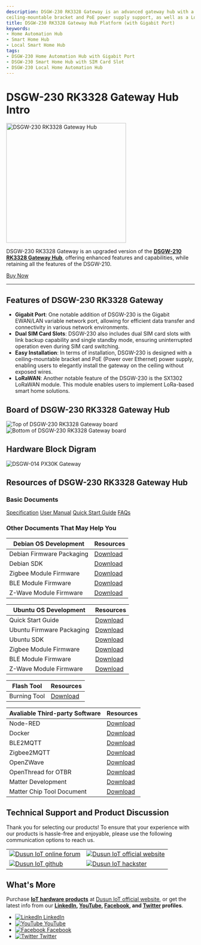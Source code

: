 ```yaml
---
description: DSGW-230 RK3328 Gateway is an advanced gateway hub with a Gigabit port, dual SIM card slots,
ceiling-mountable bracket and PoE power supply support, as well as a LoRaWAN module. It is an upgraded version of DSGW-210 with enhanced features and capabilities. 
title: DSGW-230 RK3328 Gateway Hub Platform (with Gigabit Port)  
keywords:
- Home Automation Hub
- Smart Home Hub
- Local Smart Home Hub
tags:
- DSGW-230 Home Automation Hub with Gigabit Port
- DSGW-230 Smart Home Hub with SIM Card Slot
- DSGW-230 Local Home Automation Hub
---
```

<link rel='stylesheet'  href='../../../src/css/custom.css' />


# DSGW-230 RK3328 Gateway Hub Intro  

<div style={{ display: 'flex', justifyContent: 'center' }}>
  <img src="https://www.dusuniot.com/wp-content/uploads/2023/08/DSGW-230-front.jpg" alt="DSGW-230 RK3328 Gateway Hub" width="320" height="320" style={{ marginBottom: '20px' }} />
</div>

DSGW-230 RK3328 Gateway is an upgraded version of the **[DSGW-210 RK3328 Gateway Hub](https://wiki.dusuniot.com/iot-gateway-hardware/dsgw-210-rk3328-gateway/overview)**, offering enhanced features and capabilities, while retaining all the features of the DSGW-210.  

<div style={{ display: 'flex', justifyContent: 'center' }}>
  <a href="https://www.dusuniot.com/product/dsgw-230-gigabit-poe-gateway-ceiling-mountable/" style={{ display: 'inline-block', backgroundColor: '#F6940B', color: '#ffffff', padding: '10px 20px', textDecoration: 'none', borderRadius: '4px' }}>Buy Now</a>
</div>

***
## Features of DSGW-230 RK3328 Gateway  
- **Gigabit Port**: One notable addition of DSGW-230 is the Gigabit EWAN/LAN variable network port, allowing for efficient data transfer and connectivity in various network environments.   
- **Dual SIM Card Slots**: DSGW-230 also includes dual SIM card slots with link backup capability and single standby mode, ensuring uninterrupted operation even during SIM card switching.   
- **Easy Installation**: In terms of installation, DSGW-230 is designed with a ceiling-mountable bracket and PoE (Power over Ethernet) power supply, enabling users to elegantly install the gateway on the ceiling without exposed wires. 
- **LoRaWAN**: Another notable feature of the DSGW-230 is the SX1302 LoRaWAN module. This module enables users to implement LoRa-based smart home solutions.  

## Board of DSGW-230 RK3328 Gateway Hub  

<div style={{ display: 'flex', justifyContent: 'center' }}>
  <img src="https://www.dusuniot.com/wp-content/uploads/2023/08/dsgw-230-hardware-font-1024x713.jpg" alt="Top of DSGW-230 RK3328 Gateway board" style={{ maxWidth: '50%', height: 'auto', marginRight: '10px' }} />
  <img src="https://www.dusuniot.com/wp-content/uploads/2023/04/230-back-1024x713.jpg.webp" alt="Bottom of DSGW-230 RK3328 Gateway board" style={{ maxWidth: '50%', height: 'auto', marginLeft: '10px' }} />
</div>

## Hardware Block Digram   

<div style={{ textAlign: 'center' }}>
    <img src="https://www.dusuniot.com/wp-content/uploads/2022/08/DSGW-230-2-600x342.png.webp" alt="DSGW-014 PX30K Gateway" />
</div>

## Resources of DSGW-230 RK3328 Gateway Hub  
### Basic Documents  

<div class="custom-links">
  <a href="https://wiki.dusuniot.com/iot-gateway-hardware/dsgw-230-rk3328-gateway/specification">Specification</a>
  <a href="https://wiki.dusuniot.com/iot-gateway-hardware/dsgw-230-rk3328-gateway/user-manual">User Manual</a>
  <a href="https://wiki.dusuniot.com/iot-gateway-hardware/dsgw-230-rk3328-gateway/quick-start-guide">Quick Start Guide</a>
  <a href="https://wiki.dusuniot.com/iot-gateway-hardware/dsgw-230-rk3328-gateway/faqs">FAQs</a> 
</div>

### Other Documents That May Help You  

| Debian OS Development | Resources |
|-----|-----|
| Debian Firmware Packaging | [Download](https://drive.google.com/file/d/1x-8DAzvVepfEaxCmXx6PI-bN3sQHPmt-/view) |
| Debian SDK | [Download](https://drive.google.com/file/d/1m6Wx-GVyvAP8dgnCXifymO-pYcP4rsWs/view) |
| Zigbee Module Firmware | [Download](https://drive.google.com/file/d/1YFGbySkt5w2zO-OeXImsmlc0yeIfWEZo/view) |
| BLE Module Firmware | [Download](https://drive.google.com/file/d/1zMin7xmcUo4SV_qivZtZWKSDh2iUFrRu/view) |
| Z-Wave Module Firmware | [Download](https://drive.google.com/file/d/1EsSlYPoo3sobR2fjGW-7dpIRZty6pToG/view) |

| Ubuntu OS Development | Resources |
|-----|-----|
| Quick Start Guide | [Download](https://drive.google.com/file/d/1Vh_KMz24UfC93CNsCdVUoOhZd3UFcR1V/view) |
| Ubuntu Firmware Packaging | [Download](https://drive.google.com/file/d/1i1gZl6JOMwTnBoJEWrPr00nOgEiZ2pRQ/view) |
| Ubuntu SDK | [Download](https://drive.google.com/file/d/1NmUuKUEguMVxOQfWGyjAQtACm5HgV5Dx/view) |
| Zigbee Module Firmware | [Download](https://drive.google.com/file/d/1YFGbySkt5w2zO-OeXImsmlc0yeIfWEZo/view) |
| BLE Module Firmware | [Download](https://drive.google.com/file/d/1zMin7xmcUo4SV_qivZtZWKSDh2iUFrRu/view) |
| Z-Wave Module Firmware | [Download](https://drive.google.com/file/d/1EsSlYPoo3sobR2fjGW-7dpIRZty6pToG/view) |

| Flash Tool | Resources |
|-----|-----|
| Burning Tool | [Download](https://drive.google.com/file/d/1CYM9ey8GB-ZnZ-rpbUxq7TCjShNKgawO/view) |

| Avaliable Third-party Software | Resources |
|-----|-----|
| Node-RED | [Download](https://drive.google.com/file/d/1Hb4lVlJ9k5jm-WhZIMHAsRS7bBKGI4P6/view) |
| Docker | [Download](https://drive.google.com/file/d/1mGEHJ3N1FglVTqszyc9VMidxtmaXthoS/view) |
| BLE2MQTT | [Download](https://drive.google.com/file/d/1KptreJ1ia3MCavzLcpWJiclR_h7vtcCM/view) |
| Zigbee2MQTT | [Download](https://drive.google.com/file/d/1dC-1jHkZxDA0hMAxHlBIxipioy-BF-iS/view) |
| OpenZWave | [Download](https://drive.google.com/file/d/1qD8t4uYPQ3-wVSHexO_gPP2ym0ecmEgU/view) |
| OpenThread for OTBR | [Download](https://drive.google.com/file/d/1roK7tqAJO1-1PvFuKcUTJpnwSYSPF6cu/view) |
| Matter Development | [Download](https://drive.google.com/file/d/1y2lsBK_368xx6XQF_Bb3yiXd_8CrVCBo/view) |
| Matter Chip Tool Document | [Download](https://drive.google.com/file/d/1AVfyN4ono0cKEOsvI5S5_Av2Rd_Fj_oi/view) |

## Technical Support and Product Discussion

Thank you for selecting our products! To ensure that your experience with our products is hassle-free and enjoyable, please use the following communication options to reach us.   

<table>
  <tr>
    <td>
      <a href="https://community.dusuniot.com/"><img src="https://www.dusuniot.com/wp-content/uploads/2023/10/dusun-iot-online-forum.png" alt="Dusun IoT online forum" style={{ maxWidth: '100%', height: 'auto' }}/></a>
    </td>
    <td>
      <a href="https://www.dusuniot.com/"><img src="https://www.dusuniot.com/wp-content/uploads/2023/10/dusun-iot-official-website.png" alt="Dusun IoT official website" style={{ maxWidth: '100%', height: 'auto' }}/></a>
    </td>
  </tr>
  <tr>
    <td>
      <a href="https://github.com/dusun001/wiki"><img src="https://www.dusuniot.com/wp-content/uploads/2023/10/dusun-iot-github.png" alt="Dusun IoT github" style={{ maxWidth: '100%', height: 'auto' }}/></a>
    </td>
    <td>
      <a href="https://www.hackster.io/dusun-iot/"><img src="https://www.dusuniot.com/wp-content/uploads/2023/10/dusun-iot-hackster.png" alt="Dusun IoT hackster" style={{ maxWidth: '100%', height: 'auto' }}/></a>
    </td>
  </tr>
</table>

## What's More
Purchase **[IoT hardware products](https://www.dusuniot.com/shop/)** at [Dusun IoT official website](https://www.dusuniot.com/), or get the latest info from our **[LinkedIn](https://www.linkedin.com/company/dusun-electron-ltd/), [YouTube](https://www.youtube.com/channel/UCyb4PpqVgvKgC9KpkByZaaQ), [Facebook](https://www.facebook.com/DUSUN-IoT-101398069457701), and [Twitter](https://twitter.com/Dusunelectron) profiles**. 

<ul class="social-media-list">
  <li class="social-media-list-item">
    <a href="https://www.linkedin.com/company/dusun-electron-ltd/">
      <img src="https://www.dusuniot.com/wp-content/uploads/2023/10/dusun-iot-linkedin.png" alt="LinkedIn"/>
      LinkedIn
    </a>
  </li>
  <li class="social-media-list-item">
    <a href="https://www.youtube.com/channel/UCyb4PpqVgvKgC9KpkByZaaQ">
      <img src="https://www.dusuniot.com/wp-content/uploads/2023/10/dusun-iot-youtube.png" alt="YouTube"/>
      YouTube
    </a>
  </li>
  <li class="social-media-list-item">
    <a href="https://www.facebook.com/DUSUN-IoT-101398069457701">
      <img src="https://www.dusuniot.com/wp-content/uploads/2023/10/dusun-iot-facebook.png" alt="Facebook"/>
      Facebook
    </a>
  </li>
  <li class="social-media-list-item">
    <a href="https://twitter.com/Dusunelectron">
      <img src="https://www.dusuniot.com/wp-content/uploads/2023/10/dusun-iot-twitter.png" alt="Twitter"/>
      Twitter
    </a>
  </li>
</ul>

